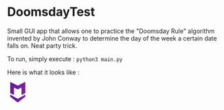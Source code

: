 # DoomsdayTest

Small GUI app that allows one to practice the "Doomsday Rule" algorithm invented by John Conway to determine the day of the week a certain date falls on. Neat party trick.

To run, simply execute : `python3 main.py`

Here is what it looks like :

![alt text](https://github.com/adam-p/markdown-here/raw/master/src/common/images/icon48.png)
